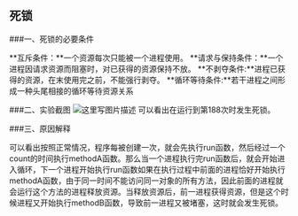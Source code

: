 ## 死锁

###一、死锁的必要条件

**互斥条件：**一个资源每次只能被一个进程使用。
**请求与保持条件：**一个进程因请求资源而阻塞时，对已获得的资源保持不放。
**不剥夺条件:**进程已获得的资源，在末使用完之前，不能强行剥夺。
**循环等待条件:**若干进程之间形成一种头尾相接的循环等待资源关系

###二、实验截图
![这里写图片描述](http://img.blog.csdn.net/20161022170019213)
可以看出在运行到第188次时发生死锁。

###三、原因解释

可以看出按照正常情况，程序每被创建一次，就会先执行run函数，然后经过一个count的时间执行methodA函数。那么当一个进程执行完run函数后，就会开始进入循环，下一个进程开始执行run函数如果在执行过程中前面的进程恰好开始执行methodA函数，由于同一时间不能访问同一对象的所有方法，因此前面的进程就会运行这个方法的进程释放资源。当释放资源后，前一进程获得资源，但是这个时候进程又开始执行methodB函数，导致前一进程又被堵塞，这时就会发生死锁。






